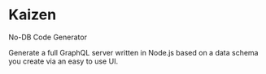 # Kaizen
No-DB Code Generator

Generate a full GraphQL server written in Node.js based on a data schema you create via an easy to use UI.